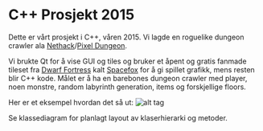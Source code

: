 C++ Prosjekt 2015
=================

Dette er vårt prosjekt i C++, våren 2015. Vi lagde en roguelike dungeon crawler ala [Nethack](http://www.nethack.org/)/[Pixel Dungeon](http://pixeldungeon.watabou.ru/).

Vi brukte Qt for å vise GUI og tiles og bruker et åpent og gratis fanmade tileset fra [Dwarf Fortress](http://www.bay12games.com/dwarves/) kalt [Spacefox](http://www.bay12forums.com/smf/index.php?topic=129219.0) for å gi spillet grafikk, mens resten blir C++ kode. Målet er å ha en barebones dungeon crawler med player, noen monstre, random labyrinth generation, items og forskjellige floors. 

Her er et eksempel hvordan det så ut: ![alt tag](http://a.pomf.se/ivwigf.png)

Se klassediagram for planlagt layout av klaserhierarki og metoder. 
